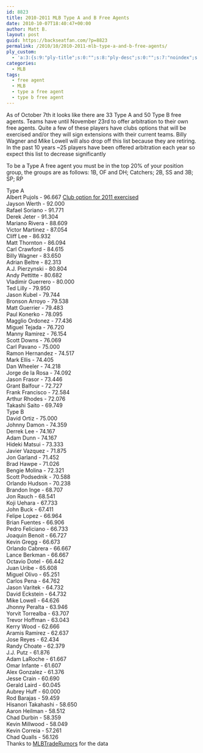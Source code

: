 ```yaml
---
id: 8823
title: 2010-2011 MLB Type A and B Free Agents
date: 2010-10-07T18:40:47+00:00
author: Matt B.
layout: post
guid: https://backseatfan.com/?p=8823
permalink: /2010/10/2010-2011-mlb-type-a-and-b-free-agents/
ply_custom:
  - 'a:3:{s:9:"ply-title";s:0:"";s:8:"ply-desc";s:0:"";s:7:"noindex";s:0:"";}'
categories:
  - MLB
tags:
  - free agent
  - MLB
  - type a free agent
  - type b free agent
---
```


<div class="entry">
  <p>
    As of October 7th it looks like there are 33 Type A and 50 Type B free agents. Teams have until November 23rd to offer arbitration to their own free agents. Quite a few of these players have clubs options that will be exercised and/or they will sign extensions with their current teams. Billy Wagner and Mike Lowell will also drop off this list because they are retiring. In the past 10 years ~25 players have been offered arbitration each year so expect this list to decrease significantly
  </p>

  <p>
    To be a Type A free agent you must be in the top 20% of your position group, the groups are as follows: 1B, OF and DH; Catchers; 2B, SS and 3B; SP; RP
  </p>

  <p>
    Type A<br /> Albert Pujols - 96.667 <a href="http://www.columbiatribune.com/news/2010/oct/07/cardinals-exercise-option-on-pujols/">Club option for 2011 exercised</a><br /> Jayson Werth - 92.000<br /> Rafael Soriano - 91.771<br /> Derek Jeter - 91.304<br /> Mariano Rivera - 88.609<br /> Victor Martinez - 87.054<br /> Cliff Lee - 86.932<br /> Matt Thornton - 86.094<br /> Carl Crawford - 84.615<br /> Billy Wagner - 83.650<br /> Adrian Beltre - 82.313<br /> A.J. Pierzynski - 80.804<br /> Andy Pettitte - 80.682<br /> Vladimir Guerrero - 80.000<br /> Ted Lilly - 79.950<br /> Jason Kubel - 79.744<br /> Bronson Arroyo - 79.538<br /> Matt Guerrier - 79.483<br /> Paul Konerko - 78.095<br /> Magglio Ordonez - 77.436<br /> Miguel Tejada - 76.720<br /> Manny Ramirez - 76.154<br /> Scott Downs - 76.069<br /> Carl Pavano - 75.000<br /> Ramon Hernandez - 74.517<br /> Mark Ellis - 74.405<br /> Dan Wheeler - 74.218<br /> Jorge de la Rosa - 74.092<br /> Jason Frasor - 73.446<br /> Grant Balfour - 72.727<br /> Frank Francisco - 72.584<br /> Arthur Rhodes - 72.076<br /> Takashi Saito - 69.749<br /> Type B<br /> David Ortiz - 75.000<br /> Johnny Damon - 74.359<br /> Derrek Lee - 74.167<br /> Adam Dunn - 74.167<br /> Hideki Matsui - 73.333<br /> Javier Vazquez - 71.875<br /> Jon Garland - 71.452<br /> Brad Hawpe - 71.026<br /> Bengie Molina - 72.321<br /> Scott Podsednik - 70.588<br /> Orlando Hudson - 70.238<br /> Brandon Inge - 68.707<br /> Jon Rauch - 68.541<br /> Koji Uehara - 67.733<br /> John Buck - 67.411<br /> Felipe Lopez - 66.964<br /> Brian Fuentes - 66.906<br /> Pedro Feliciano - 66.733<br /> Joaquin Benoit - 66.727<br /> Kevin Gregg - 66.673<br /> Orlando Cabrera - 66.667<br /> Lance Berkman - 66.667<br /> Octavio Dotel - 66.442<br /> Juan Uribe - 65.608<br /> Miguel Olivo - 65.251<br /> Carlos Pena - 64.762<br /> Jason Varitek - 64.732<br /> David Eckstein - 64.732<br /> Mike Lowell - 64.626<br /> Jhonny Peralta - 63.946<br /> Yorvit Torrealba - 63.707<br /> Trevor Hoffman - 63.043<br /> Kerry Wood - 62.666<br /> Aramis Ramirez - 62.637<br /> Jose Reyes - 62.434<br /> Randy Choate - 62.379<br /> J.J. Putz - 61.876<br /> Adam LaRoche - 61.667<br /> Omar Infante - 61.607<br /> Alex Gonzalez - 61.376<br /> Jesse Crain - 60.690<br /> Gerald Laird - 60.045<br /> Aubrey Huff - 60.000<br /> Rod Barajas - 59.459<br /> Hisanori Takahashi - 58.650<br /> Aaron Heilman - 58.512<br /> Chad Durbin - 58.359<br /> Kevin Millwood - 58.049<br /> Kevin Correia - 57.261<br /> Chad Qualls - 56.126<br /> Thanks to <a href="http://www.mlbtraderumors.com/2010/10/type-a-and-b-free-agents.html">MLBTradeRumors</a> for the data
  </p>
</div>
